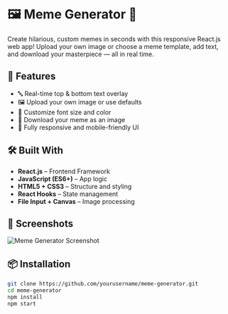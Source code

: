 # 🖼️ Meme Generator 🎉

Create hilarious, custom memes in seconds with this responsive React.js web app! Upload your own image or choose a meme template, add text, and download your masterpiece — all in real time.

## 🚀 Features

- 🔤 Real-time top & bottom text overlay
- 🖼️ Upload your own image or use defaults
- 🎨 Customize font size and color
- 💾 Download your meme as an image
- 📱 Fully responsive and mobile-friendly UI

## 🛠️ Built With

- **React.js** – Frontend Framework  
- **JavaScript (ES6+)** – App logic  
- **HTML5 + CSS3** – Structure and styling  
- **React Hooks** – State management  
- **File Input + Canvas** – Image processing

## 📸 Screenshots

<!-- Add screenshots here -->
![Meme Generator Screenshot](screenshot.png)

## 📦 Installation

```bash
git clone https://github.com/yourusername/meme-generator.git
cd meme-generator
npm install
npm start
